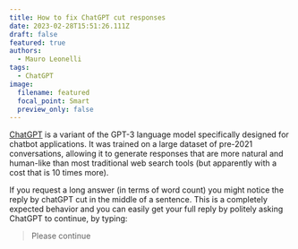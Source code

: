 ```yaml
---
title: How to fix ChatGPT cut responses
date: 2023-02-28T15:51:26.111Z
draft: false
featured: true
authors:
  - Mauro Leonelli
tags:
  - ChatGPT
image:
  filename: featured
  focal_point: Smart
  preview_only: false
---
```

[ChatGPT](<https://chat.openai.com/chat>) is a variant of the GPT-3 language model specifically designed for chatbot applications. It was trained on a large dataset of pre-2021 conversations, allowing it to generate responses that are more natural and human-like than most traditional web search tools (but apparently with a cost that is 10 times more).

If you request a long answer (in terms of word count) you might notice the reply by chatGPT cut in the middle of a sentence. This is a completely expected behavior and you can easily get your full reply by politely asking ChatGPT to continue, by typing:

> Please continue